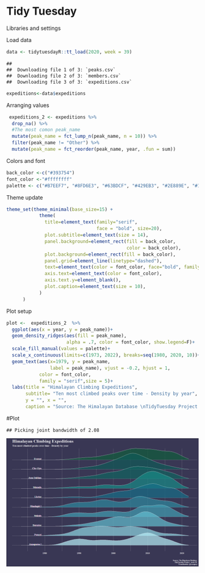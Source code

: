 Tidy Tuesday
================

Libraries and settings

Load data

``` r
data <- tidytuesdayR::tt_load(2020, week = 39)
```

    ## 
    ##  Downloading file 1 of 3: `peaks.csv`
    ##  Downloading file 2 of 3: `members.csv`
    ##  Downloading file 3 of 3: `expeditions.csv`

``` r
expeditions<-data$expeditions
```

Arranging values

``` r
 expeditions_2 <- expeditions %>% 
  drop_na() %>% 
  #The most comon peak_name
  mutate(peak_name = fct_lump_n(peak_name, n = 10)) %>%
  filter(peak_name != "Other") %>%
  mutate(peak_name = fct_reorder(peak_name, year, .fun = sum))
```

Colors and font

``` r
back_color <-c("#393754")
font_color <-"#ffffffff"
palette <- c("#B7EEF7", "#8FD6E3", "#63BDCF", "#429EB3", "#2E889E", "#166E87", "#178A86", "#106360", "#0F5957", "#105C3B")
```

Theme update

``` r
theme_set(theme_minimal(base_size=15) +
            theme(
              title=element_text(family="serif", 
                                 face = "bold", size=20),
              plot.subtitle=element_text(size = 14),
              panel.background=element_rect(fill = back_color, 
                                            color = back_color),
              plot.background=element_rect(fill = back_color),
              panel.grid=element_line(linetype="dashed"),
              text=element_text(color = font_color, face="bold", family = "serif"),
              axis.text=element_text(color = font_color),
              axis.text.y=element_blank(),
              plot.caption=element_text(size = 10),
            )
      )
```

Plot setup

``` r
plot <-  expeditions_2  %>% 
  ggplot(aes(x = year, y = peak_name))+
  geom_density_ridges(aes(fill = peak_name), 
                      alpha = .7, color = font_color, show.legend=F)+
  scale_fill_manual(values = palette)+
  scale_x_continuous(limits=c(1973, 2022), breaks=seq(1980, 2020, 10))+
  geom_text(aes(x=1979, y = peak_name, 
                label = peak_name), vjust = -0.2, hjust = 1,
            color = font_color,  
            family = "serif",size = 5)+
  labs(title = "Himalayan Climbing Expeditions",
       subtitle= "Ten most climbed peaks over time - Density by year",
       y = "", x = "",
       caption = "Source: The Himalayan Database \nTidyTuesday Project - week 39 \n Visualization: @Lacapary")
```

\#Plot

    ## Picking joint bandwidth of 2.08

![](README_figs/README-unnamed-chunk-7-1.png)<!-- -->
